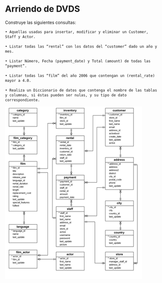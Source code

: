 # Arriendo de DVDS

Construye las siguientes consultas:

	• Aquellas usadas para insertar, modificar y eliminar un Customer, Staff y Actor.

	• Listar todas las “rental” con los datos del “customer” dado un año y mes.

	• Listar Número, Fecha (payment_date) y Total (amount) de todas las “payment”.

	• Listar todas las “film” del año 2006 que contengan un (rental_rate) mayor a 4.0.

	• Realiza un Diccionario de datos que contenga el nombre de las tablas y columnas, si éstas pueden ser nulas, y su tipo de dato correspondiente.

![arriendo_dvd_table](./assets/img/arriendo_dvd.png)